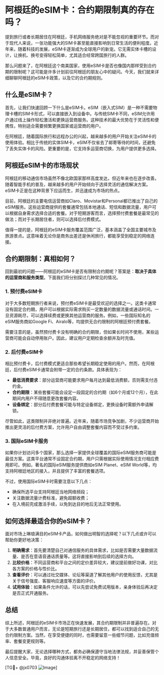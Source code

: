 # 阿根廷的eSIM卡：合约期限制真的存在吗？

提到旅行或者长期居住在阿根廷，手机网络服务绝对是不能忽视的重要环节。而对于现代人来说，一张功能强大的SIM卡甚至能直接影响到日常生活的便利程度。近年来，随着科技的发展，eSIM卡逐渐成为全球用户的新宠。它无需实体卡槽的设计，让换机、换号变得轻松简单，尤其适合经常跨国旅行的人群。

那么问题来了，在阿根廷这个南美国家，使用eSIM卡是否也像国内那样受到合约期的限制呢？这可能是许多计划前往阿根廷的朋友心中的疑问。今天，我们就来详细聊聊阿根廷的eSIM卡政策，以及它的合约期规则。

## 什么是eSIM卡？

首先，让我们快速回顾一下什么是eSIM卡。eSIM（嵌入式SIM）是一种不需要物理卡槽的SIM卡形式，可以直接嵌入到设备中。与传统SIM卡不同，eSIM允许用户通过线上操作轻松激活和更换运营商服务。这种技术的最大优势在于灵活性和便携性，特别适合需要频繁更换国家或运营商的用户。

在阿根廷，随着国际旅行和远程办公的兴起，越来越多的用户开始关注eSIM卡的使用体验。相比于传统的实体SIM卡，eSIM不仅省去了邮寄等待的时间，还避免了丢失实体卡的风险。更重要的是，它支持多运营商切换，为用户提供更多选择。

## 阿根廷eSIM卡的市场现状

阿根廷的移动通信市场虽然不像北欧国家那样高度发达，但近年来也在逐步改善。随着智能手机的普及，越来越多的用户开始倾向于选择灵活的通信解决方案。eSIM卡正是在这种背景下应运而生，并迅速成为市场的热点。

目前，阿根廷的主要电信运营商如Claro、Movistar和Personal都已推出了自己的eSIM服务。这些运营商提供的套餐通常包括本地通话、短信和数据流量，用户可以根据自身需求选择合适的套餐。对于短期游客而言，选择预付费套餐是最常见的做法；而对于长期居住者，则可以选择后付费模式。

值得一提的是，阿根廷的eSIM卡服务覆盖范围广泛，基本涵盖了全国主要城市及旅游景点。这意味着无论你是商务出差还是休闲旅行，都能享受到稳定的网络连接。

## 合约期限制：真相如何？

回到最初的问题——阿根廷的eSIM卡是否有限制合约期呢？答案是：**取决于具体的运营商和服务类型**。下面我们将分别探讨几种常见的情况。

### 1. **预付费eSIM卡**
对于大多数短期旅行者来说，预付费eSIM卡是最受欢迎的选择之一。这类卡通常没有固定合约期，用户可以根据实际需求购买一定数量的数据流量或通话时间。一旦资源耗尽，可以选择续费或更换其他运营商的服务。例如，一些国际知名的eSIM服务商如Google Fi、Airalo等，均提供无合约限制的阿根廷预付费套餐。

需要注意的是，虽然预付费卡没有明确的合约期限，但如果长时间不使用，某些运营商可能会自动停用账户。因此，建议用户定期检查余额并及时充值。

### 2. **后付费eSIM卡**
相比预付费卡，后付费模式更适合那些希望长期稳定使用的用户。然而，在阿根廷，后付费eSIM卡通常会附带一定的合约条款。具体表现为：

- **最低消费要求**：部分运营商可能要求用户每月达到最低消费额，否则需支付违约金。
- **合约期限**：某些套餐可能会设定一段固定的合约期（如6个月或12个月），在此期间内用户不得随意更改套餐内容。
- **设备绑定**：部分后付费套餐可能与特定设备绑定，更换设备时需额外申请解锁。

尽管如此，这类限制并非绝对普遍。近年来，随着市场竞争加剧，不少运营商开始推出更灵活的后付费方案，允许用户自由调整套餐内容而不受过多约束。

### 3. **国际eSIM卡服务**
如果你计划访问多个国家，那么选择一家提供全球覆盖的国际eSIM服务商可能是最佳方案。这类平台通常不设固定合约期，用户只需根据实际使用情况支付相应费用即可。例如，著名的国际eSIM服务提供商如eSIM Planet、eSIM World等，均支持阿根廷地区的接入，并且提供了丰富的套餐选项。

不过，使用国际eSIM卡时需要注意以下几点：
- 确保所选平台支持阿根廷当地网络频段；
- 关注数据流量计费标准，避免超额收费；
- 在入境前完成激活手续，以免到达目的地后无法正常使用。

## 如何选择最适合你的eSIM卡？

面对市场上琳琅满目的eSIM卡产品，如何做出明智的选择呢？以下几点或许可以帮助你更好地决策：

1. **明确需求**：首先要清楚自己对通信服务的具体需求，比如是否需要大量数据流量、是否在意语音通话质量等。这将直接影响到后续的选择方向。
2. **比较价格**：不同运营商和平台之间的定价差异较大，建议提前做好功课，对比各方案的价格与性价比。
3. **查看评价**：可以通过社交媒体、论坛等渠道了解其他用户的使用反馈，尤其是关于信号强度、客服响应速度等方面的评价。
4. **试用体验**：如果条件允许的话，可以先尝试免费试用版本，亲身体验后再决定是否正式开通服务。

## 总结

综上所述，阿根廷的eSIM卡市场正在快速发展，其合约期限制并非普遍存在。对于大多数普通用户而言，无论是短期旅行还是长期居住，都可以找到适合自己的无合约限制方案。当然，在享受便捷的同时，也需要留意一些细节问题，比如充值频率、套餐变更规则等。

最后提醒大家，无论选择哪种方式，都务必确保遵守当地法律法规，并妥善保管个人信息安全。毕竟，良好的沟通体验离不开稳定的网络支持！

[TG💪+ @jx0703 ![Image](https://github.com/user-attachments/assets/dbca1d08-cadb-493c-b0ec-ad6f7a83f270)]